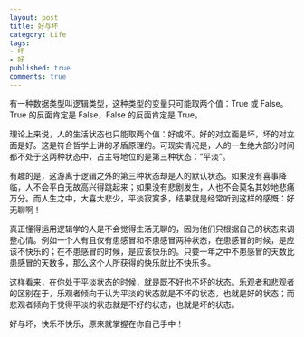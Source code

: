 ```yaml
---
layout: post
title: 好与坏
category: Life
tags:
- 坏
- 好
published: true
comments: true
---
```


有一种数据类型叫逻辑类型，这种类型的变量只可能取两个值：True 或 False。True 的反面肯定是 False，False 的反面肯定是 True。

理论上来说，人的生活状态也只能取两个值：好或坏。好的对立面是坏，坏的对立面是好。这是符合哲学上讲的矛盾原理的。可现实情况是，人的一生绝大部分时间都不处于这两种状态中，占主导地位的是第三种状态：“平淡”。

有趣的是，这游离于逻辑之外的第三种状态却是人的默认状态。如果没有喜事降临，人不会平白无故高兴得跳起来；如果没有悲剧发生，人也不会莫名其妙地悲痛万分。而人生之中，大喜大悲少，平淡寂寞多，结果就是经常听到这样的感慨：好无聊啊！

真正懂得运用逻辑学的人是不会觉得生活无聊的，因为他们只根据自己的状态来调整心情。例如一个人有且仅有患感冒和不患感冒两种状态，在患感冒的时候，是应该不快乐的；在不患感冒的时候，是应该快乐的。只要一年之中不患感冒的天数比患感冒的天数多，那么这个人所获得的快乐就比不快乐多。

这样看来，在你处于平淡状态的时候，就是既不好也不坏的状态。乐观者和悲观者的区别在于，乐观者倾向于认为平淡的状态就是不坏的状态，也就是好的状态；而悲观者倾向于觉得平淡的状态就是不好的状态，也就是坏的状态。

好与坏，快乐不快乐，原来就掌握在你自己手中！
